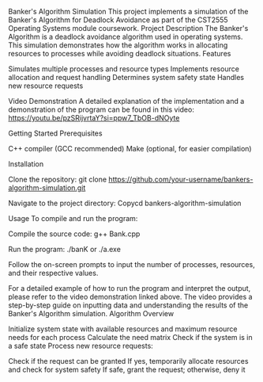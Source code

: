 Banker's Algorithm Simulation
This project implements a simulation of the Banker's Algorithm for Deadlock Avoidance as part of the CST2555 Operating Systems module coursework.
Project Description
The Banker's Algorithm is a deadlock avoidance algorithm used in operating systems. This simulation demonstrates how the algorithm works in allocating resources to processes while avoiding deadlock situations.
Features

Simulates multiple processes and resource types
Implements resource allocation and request handling
Determines system safety state
Handles new resource requests

Video Demonstration
A detailed explanation of the implementation and a demonstration of the program can be found in this video:
https://youtu.be/pzSRijvrtaY?si=ppw7_TbOB-dNOyte

Getting Started
Prerequisites

C++ compiler (GCC recommended)
Make (optional, for easier compilation)

Installation

Clone the repository:
git clone https://github.com/your-username/bankers-algorithm-simulation.git

Navigate to the project directory:
Copycd bankers-algorithm-simulation


Usage
To compile and run the program:

Compile the source code:
g++ Bank.cpp

Run the program:
./banK
or
./a.exe

Follow the on-screen prompts to input the number of processes, resources, and their respective values.

For a detailed example of how to run the program and interpret the output, please refer to the video demonstration linked above. The video provides a step-by-step guide on inputting data and understanding the results of the Banker's Algorithm simulation.
Algorithm Overview

Initialize system state with available resources and maximum resource needs for each process
Calculate the need matrix
Check if the system is in a safe state
Process new resource requests:

Check if the request can be granted
If yes, temporarily allocate resources and check for system safety
If safe, grant the request; otherwise, deny it
